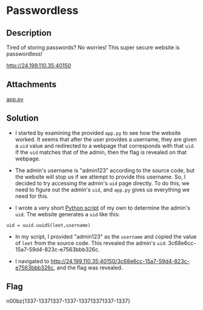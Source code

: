# Passwordless

## Description

Tired of storing passwords? No worries! This super secure website is passwordless!

http://24.199.110.35:40150

## Attachments

[app.py](attachments/app.py)

## Solution

- I started by examining the provided <code>app.py</code> to see how the website worked. It seems
that after the user provides a username, they are given a <code>uid</code> value and redirected
to a webpage that corresponds with that <code>uid</code>. If the <code>uid</code> matches that of
the admin, then the flag is revealed on that webpage.

- The admin's username is "admin123" according to the source code, but the website will stop us
if we attempt to provide this username. So, I decided to try accessing the admin's <code>uid</code>
page directly. To do this, we need to figure out the admin's <code>uid</code>, and <code>app.py</code>
gives us everything we need for this.

- I wrote a very short [Python script](get_uid.py) of my own to determine the admin's
<code>uid</code>. The website generates a <code>uid</code> like this:

```
uid = uuid.uuid5(leet,username)
```

- In my script, I provided "admin123" as the <code>username</code> and copied the value of
<code>leet</code> from the source code. This revealed the admin's <code>uid</code>:
3c68e6cc-15a7-59d4-823c-e7563bbb326c.

- I navigated to http://24.199.110.35:40150/3c68e6cc-15a7-59d4-823c-e7563bbb326c, and the flag
was revealed.

## Flag

n00bz{1337-13371337-1337-133713371337-1337}
